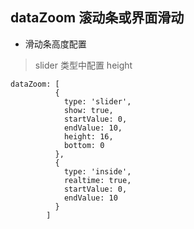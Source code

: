 ## dataZoom 滚动条或界面滑动
- 滑动条高度配置
> slider 类型中配置 height
```
dataZoom: [
          {
            type: 'slider',
            show: true,
            startValue: 0,
            endValue: 10,
            height: 16,
            bottom: 0
          },
          {
            type: 'inside',
            realtime: true,
            startValue: 0,
            endValue: 10
          }
        ]
```